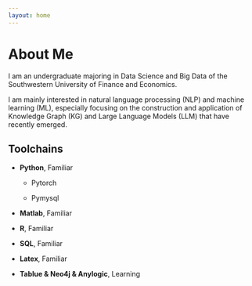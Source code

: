 ```yaml
---
layout: home
---
```

# About Me

I am an undergraduate majoring in Data Science and Big Data of the Southwestern University of Finance and Economics.

I am mainly interested in natural language processing (NLP) and machine learning (ML), especially focusing on the construction and application of Knowledge Graph (KG) and Large Language Models (LLM) that have recently emerged.

## Toolchains

- **Python**, Familiar

  - Pytorch
    
  - Pymysql

- **Matlab**, Familiar

- **R**, Familiar

- **SQL**, Familiar

- **Latex**, Familiar

- **Tablue & Neo4j & Anylogic**, Learning

